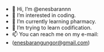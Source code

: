 - 👋 Hi, I’m @enesbarannn
- 👀 I’m interested in coding.
- 🌱 I’m currently learning pharmacy.
- 💞️ I’m trying to learn codification.
- 📫 You can reach me on my e-mail:
- (enesbarangungor@gmail.com)

<!---
enesbarannn/enesbarannn is a ✨ special ✨ repository because its `README.md` (this file) appears on your GitHub profile.
You can click the Preview link to take a look at your changes.
--->
